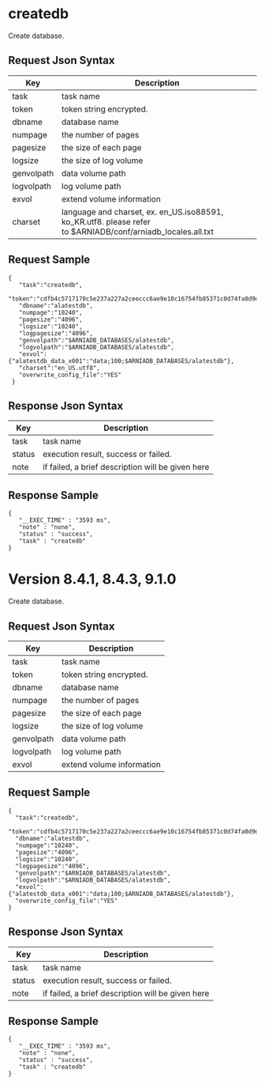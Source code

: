 # createdb

Create database.

## Request Json Syntax

| **Key** | **Description** |
| --- | --- |
| task | task name |
| token | token string encrypted. |
| dbname | database name |
| numpage | the number of pages |
| pagesize | the size of each page |
| logsize | the size of log volume |
| genvolpath | data volume path |
| logvolpath | log volume path |
| exvol | extend volume information |
| charset | language and charset, ex. en_US.iso88591, ko_KR.utf8. please refer to $ARNIADB/conf/arniadb_locales.all.txt |

## Request Sample

```
{
   "task":"createdb",
   "token":"cdfb4c5717170c5e237a227a2ceeccc6ae9e10c16754fb85371c0d74fa0d9d577926f07dd201b6aa",
   "dbname":"alatestdb",
   "numpage":"10240",
   "pagesize":"4096",
   "logsize":"10240",
   "logpagesize":"4096",
   "genvolpath":"$ARNIADB_DATABASES/alatestdb",
   "logvolpath":"$ARNIADB_DATABASES/alatestdb",
   "exvol":{"alatestdb_data_x001":"data;100;$ARNIADB_DATABASES/alatestdb"},
   "charset":"en_US.utf8",
   "overwrite_config_file":"YES"
 }
```

## Response Json Syntax

| **Key** | **Description** |
| --- | --- |
| task | task name |
| status | execution result, success or failed. |
| note | if failed, a brief description will be given here |

## Response Sample

```
{
   "__EXEC_TIME" : "3593 ms",
   "note" : "none",
   "status" : "success",
   "task" : "createdb"
}
```

# Version 8.4.1, 8.4.3, 9.1.0

Create database.

## Request Json Syntax

| **Key** | **Description** |
| --- | --- |
| task | task name |
| token | token string encrypted. |
| dbname | database name |
| numpage | the number of pages |
| pagesize | the size of each page |
| logsize | the size of log volume |
| genvolpath | data volume path |
| logvolpath | log volume path |
| exvol | extend volume information |

## Request Sample

```
{
  "task":"createdb",
  "token":"cdfb4c5717170c5e237a227a2ceeccc6ae9e10c16754fb85371c0d74fa0d9d577926f07dd201b6aa",
  "dbname":"alatestdb",
  "numpage":"10240",
  "pagesize":"4096",
  "logsize":"10240",
  "logpagesize":"4096",
  "genvolpath":"$ARNIADB_DATABASES/alatestdb",
  "logvolpath":"$ARNIADB_DATABASES/alatestdb",
  "exvol":{"alatestdb_data_x001":"data;100;$ARNIADB_DATABASES/alatestdb"},
  "overwrite_config_file":"YES"
}
```

## Response Json Syntax

| **Key** | **Description** |
| --- | --- |
| task | task name |
| status | execution result, success or failed. |
| note | if failed, a brief description will be given here |

## Response Sample

```
{
   "__EXEC_TIME" : "3593 ms",
   "note" : "none",
   "status" : "success",
   "task" : "createdb"
}
```
